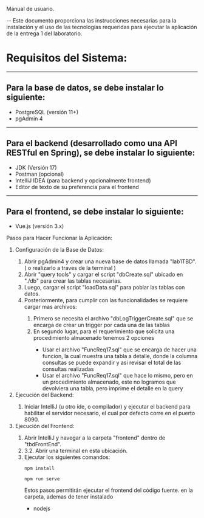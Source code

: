 Manual de usuario.

-- Este documento proporciona las instrucciones necesarias para la instalación y el uso de las tecnologías requeridas para ejecutar la aplicación de la entrega 1 del laboratorio.

<h1>Requisitos del Sistema:</h1>

<hr>
<h2>Para la base de datos, se debe instalar lo siguiente:</h2>
<ul>
<li>PostgreSQL (versión 11+)</li>
<li>pgAdmin 4</li>
</ul>
<hr>
<h2>Para el backend (desarrollado como una API RESTful en Spring), se debe instalar lo siguiente:</h2>
<ul>
<li>JDK (Versión 17)</li>
<li>Postman (opcional)</li>
<li>IntelliJ IDEA (para backend y opcionalmente frontend)</li>
<li>Editor de texto de su preferencia para el frontend</li>
</ul>
<hr>
<h2>Para el frontend, se debe instalar lo siguiente:</h2>
<ul>
<li>Vue.js (versión 3.x)</li>
</ul>
Pasos para Hacer Funcionar la Aplicación:
<ol>
<li>Configuración de la Base de Datos:</li>
<ol>
<li> Abrir pgAdmin4 y crear una nueva base de datos llamada "lab1TBD". ( o realizarlo a traves de la terminal )</li>
<li> Abrir "query tools" y cargar el script "dbCreate.sql" ubicado en "./db" para crear las tablas necesarias.</li>
<li> Luego, cargar el script <span>"loadData.sql"</span> para poblar las tablas con datos.</li>
  <li> Posteriormente, para cumplir con las funcionalidades se requiere cargar mas archivos:</li>
  <ol> 
  <li>Primero se necesita el archivo "dbLogTriggerCreate.sql" que se encarga de crear un trigger por cada una de las tablas</li>
    <li>En segundo lugar, para el requerimiento que solicita una procedimiento almacenado tenemos 2 opciones</li>
    <ul> 
      <li>Usar el archivo "FuncReq17.sql" que se encarga de hacer una funcion, la cual muestra una tabla a detalle, donde la columna consultas se puede expandir y asi revisar el total de las consultas realizadas</li>
      <li>Usar el archivo "FuncReq17.sql" que hace lo mismo, pero en un procedimiento almacenado, este no logramos que devolviera una tabla, pero imprime el detalle en la query</li>
    </ul>
  </ol>
</ol>
<li> Ejecución del Backend:</li>
<ol><li> Iniciar IntelliJ (u otro ide, o compilador) y ejecutar el backend para habilitar el servidor necesario, el cual por defecto corre en el puerto 8090.</li></ol>


<li> Ejecución del Frontend:</li>
<ol>
<li>Abrir IntelliJ y navegar a la carpeta "frontend" dentro de "tbdFrontEnd".</li>
<li>3.2. Abrir una terminal en esta ubicación.</li>
<li>Ejecutar los siguientes comandos:</li>

  
```npm install```
  
```npm run serve``` 


Estos pasos permitirán ejecutar el frontend del código fuente.
en la carpeta, ademas de tener instalado
- nodejs
  </ol>
</ol>


